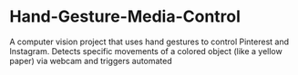 # Hand-Gesture-Media-Control
A computer vision project that uses hand gestures to control Pinterest and Instagram. Detects specific movements of a colored object (like a yellow paper) via webcam and triggers automated
